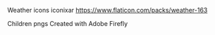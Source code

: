 Weather icons iconixar
https://www.flaticon.com/packs/weather-163

Children pngs
Created with Adobe Firefly
